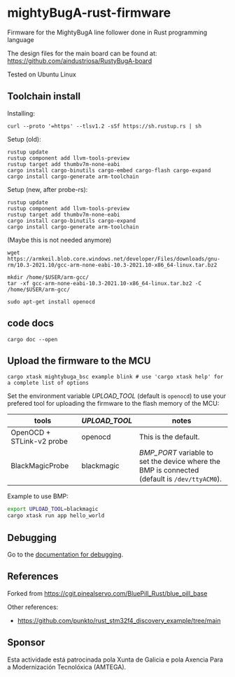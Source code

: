 # mightyBugA-rust-firmware
Firmware for the MightyBugA line follower done in Rust programming language

The design files for the main board can be found at: https://github.com/aindustriosa/RustyBugA-board


Tested on Ubuntu Linux

## Toolchain install
Installing:
```
curl --proto '=https' --tlsv1.2 -sSf https://sh.rustup.rs | sh
```

Setup (old):
```
rustup update
rustup component add llvm-tools-preview
rustup target add thumbv7m-none-eabi
cargo install cargo-binutils cargo-embed cargo-flash cargo-expand
cargo install cargo-generate arm-toolchain
```

Setup (new, after probe-rs):
```
rustup update
rustup component add llvm-tools-preview
rustup target add thumbv7m-none-eabi
cargo install cargo-binutils cargo-expand
cargo install cargo-generate arm-toolchain
```

(Maybe this is not needed anymore)
```
wget https://armkeil.blob.core.windows.net/developer/Files/downloads/gnu-rm/10.3-2021.10/gcc-arm-none-eabi-10.3-2021.10-x86_64-linux.tar.bz2

mkdir /home/$USER/arm-gcc/
tar -xf gcc-arm-none-eabi-10.3-2021.10-x86_64-linux.tar.bz2 -C /home/$USER/arm-gcc/
```

```
sudo apt-get install openocd
```

## code docs
```
cargo doc --open
```

## Upload the firmware to the MCU

```commandline
cargo xtask mightybuga_bsc example blink # use 'cargo xtask help' for a complete list of options
```

Set the environment variable *UPLOAD_TOOL* (default is `openocd`) to use your prefered tool for uploading the firmware to the flash memory of the MCU:

| tools | *UPLOAD_TOOL* | notes |
|-------|---------------|-------|
| OpenOCD + STLink-v2 probe | openocd | This is the default. |
| BlackMagicProbe | blackmagic | *BMP_PORT* variable to set the device where the BMP is connected (default is `/dev/ttyACM0`). |

Example to use BMP:

```sh
export UPLOAD_TOOL=blackmagic
cargo xtask run app hello_world
```

## Debugging
Go to the [documentation for debugging](./docs/GDB-Debugging/gdb-debugging.md).

## References
Forked from https://cgit.pinealservo.com/BluePill_Rust/blue_pill_base

Other references:
 - https://github.com/punkto/rust_stm32f4_discovery_example/tree/main


## Sponsor

Esta actividade está patrocinada pola Xunta de Galicia e pola Axencia Para a Modernización Tecnolóxica (AMTEGA).
